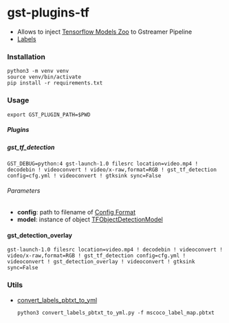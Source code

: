 # gst-plugins-tf

- Allows to inject [Tensorflow Models Zoo](https://github.com/tensorflow/models/blob/master/research/object_detection/g3doc/detection_model_zoo.md) to Gstreamer Pipeline
- [Labels](https://github.com/tensorflow/models/tree/master/research/object_detection/data)

### Installation

    python3 -m venv venv
    source venv/bin/activate
    pip install -r requirements.txt

### Usage

    export GST_PLUGIN_PATH=$PWD
##### Plugins    
##### gst_tf_detection
    GST_DEBUG=python:4 gst-launch-1.0 filesrc location=video.mp4 ! decodebin ! videoconvert ! video/x-raw,format=RGB ! gst_tf_detection config=cfg.yml ! videoconvert ! gtksink sync=False
   
###### Parameters
 - **config**: path to filename of [Config Format](https://github.com/jackersson/gst-plugins-tf/blob/master/docs/tf_object_detection_model_config.md) 
 - **model**: instance of object [TFObjectDetectionModel](https://github.com/jackersson/gst-plugins-tf/blob/master/gst/python/gst_tf_detection.py#L90)
    
#### gst_detection_overlay    
    gst-launch-1.0 filesrc location=video.mp4 ! decodebin ! videoconvert ! video/x-raw,format=RGB ! gst_tf_detection config=cfg.yml ! videoconvert ! gst_detection_overlay ! videoconvert ! gtksink sync=False

### Utils
 - [convert_labels_pbtxt_to_yml](https://github.com/jackersson/gst-plugins-tf/blob/master/utils/convert_labels_pbtxt_to_yml.py)
       
       python3 convert_labels_pbtxt_to_yml.py -f mscoco_label_map.pbtxt
 
 
